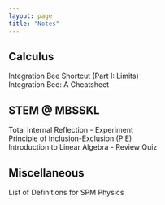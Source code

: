 ```yaml
---
layout: page
title: "Notes"
---
```

## Calculus

Integration Bee Shortcut (Part I: Limits) <br>
Integration Bee: A Cheatsheet

## STEM @ MBSSKL

Total Internal Reflection - Experiment <br>
Principle of Inclusion-Exclusion (PIE) <br>
Introduction to Linear Algebra - Review Quiz

## Miscellaneous

List of Definitions for SPM Physics <br>
